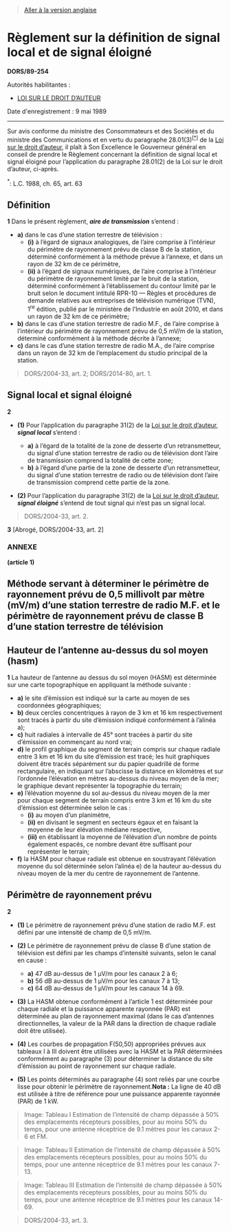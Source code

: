 > [Aller à la version anglaise](/en/Regulations/Statutory%20Orders%20and%20Regulations/89/254.md)

# Règlement sur la définition de signal local et de signal éloigné

**DORS/89-254**

Autorités habilitantes : 
- [LOI SUR LE DROIT D’AUTEUR](/fr/Lois/Lois%20révisées%20du%20Canada/C/C-42.md)

Date d'enregistrement : 9 mai 1989

----------

Sur avis conforme du ministre des Consommateurs et des Sociétés et du ministre des Communications et en vertu du paragraphe 28.01(3)<sup><a href='#nbp_SOR-89-254_f_hq_8260'>[*]</a></sup> de la [Loi sur le droit d’auteur](/fr/Lois/Lois%20révisées%20du%20Canada/C/C-42.md), il plaît à Son Excellence le Gouverneur général en conseil de prendre le Règlement concernant la définition de signal local et signal éloigné pour l’application du paragraphe 28.01(2) de la Loi sur le droit d’auteur, ci-après.

<a name='nbp_SOR-89-254_f_hq_8260'><sup>*</sup></a>: L.C. 1988, ch. 65, art. 63<br />




## Définition


**1** Dans le présent règlement, ***aire de transmission*** s’entend :
- **a)** dans le cas d’une station terrestre de télévision :
	- **(i)** à l’égard de signaux analogiques, de l’aire comprise à l’intérieur du périmètre de rayonnement prévu de classe B de la station, déterminé conformément à la méthode prévue à l’annexe, et dans un rayon de 32 km de ce périmètre,
	- **(ii)** à l’égard de signaux numériques, de l’aire comprise à l’intérieur du périmètre de rayonnement limité par le bruit de la station, déterminé conformément à l’établissement du contour limité par le bruit selon le document intitulé RPR-10 — Règles et procédures de demande relatives aux entreprises de télévision numérique (TVN), 1<sup>re</sup> édition, publié par le ministère de l’Industrie en août 2010, et dans un rayon de 32 km de ce périmètre;
- **b)** dans le cas d’une station terrestre de radio M.F., de l’aire comprise à l’intérieur du périmètre de rayonnement prévu de 0,5 mV/m de la station, déterminé conformément à la méthode décrite à l’annexe;
- **c)** dans le cas d’une station terrestre de radio M.A., de l’aire comprise dans un rayon de 32 km de l’emplacement du studio principal de la station.
> DORS/2004-33, art. 2; DORS/2014-80, art. 1.





## Signal local et signal éloigné


**2** 

- **(1)** Pour l’application du paragraphe 31(2) de la [Loi sur le droit d’auteur](/fr/Lois/Lois%20révisées%20du%20Canada/C/C-42.md), ***signal local*** s’entend :
	- **a)** à l’égard de la totalité de la zone de desserte d’un retransmetteur, du signal d’une station terrestre de radio ou de télévision dont l’aire de transmission comprend la totalité de cette zone;
	- **b)** à l’égard d’une partie de la zone de desserte d’un retransmetteur, du signal d’une station terrestre de radio ou de télévision dont l’aire de transmission comprend cette partie de la zone.

- **(2)** Pour l’application du paragraphe 31(2) de la [Loi sur le droit d’auteur](/fr/Lois/Lois%20révisées%20du%20Canada/C/C-42.md), ***signal éloigné*** s’entend de tout signal qui n’est pas un signal local.
> DORS/2004-33, art. 2.




**3** [Abrogé, DORS/2004-33, art. 2]




### **ANNEXE** 
**(article 1)**
## Méthode servant à déterminer le périmètre de rayonnement prévu de 0,5 millivolt par mètre (mV/m) d’une station terrestre de radio M.F. et le périmètre de rayonnement prévu de classe B d’une station terrestre de télévision

## Hauteur de l’antenne au-dessus du sol moyen (hasm)

**1** La hauteur de l’antenne au dessus du sol moyen (HASM) est déterminée sur une carte topographique en appliquant la méthode suivante :
- **a)** le site d’émission est indiqué sur la carte au moyen de ses coordonnées géographiques;
- **b)** deux cercles concentriques à rayon de 3 km et 16 km respectivement sont tracés à partir du site d’émission indiqué conformément à l’alinéa a);
- **c)** huit radiales à intervalle de 45° sont tracées à partir du site d’émission en commençant au nord vrai;
- **d)** le profil graphique du segment de terrain compris sur chaque radiale entre 3 km et 16 km du site d’émission est tracé; les huit graphiques doivent être tracés séparément sur du papier quadrillé de forme rectangulaire, en indiquant sur l’abscisse la distance en kilomètres et sur l’ordonnée l’élévation en mètres au-dessus du niveau moyen de la mer; le graphique devant représenter la topographie du terrain;
- **e)** l’élévation moyenne du sol au-dessus du niveau moyen de la mer pour chaque segment de terrain compris entre 3 km et 16 km du site d’émission est déterminée selon le cas :
	- **(i)** au moyen d’un planimètre,
	- **(ii)** en divisant le segment en secteurs égaux et en faisant la moyenne de leur élévation médiane respective,
	- **(iii)** en établissant la moyenne de l’élévation d’un nombre de points également espacés, ce nombre devant être suffisant pour représenter le terrain;
- **f)** la HASM pour chaque radiale est obtenue en soustrayant l’élévation moyenne du sol déterminée selon l’alinéa e) de la hauteur au-dessus du niveau moyen de la mer du centre de rayonnement de l’antenne.



## Périmètre de rayonnement prévu

**2** 

- **(1)** Le périmètre de rayonnement prévu d’une station de radio M.F. est défini par une intensité de champ de 0,5 mV/m.

- **(2)** Le périmètre de rayonnement prévu de classe B d’une station de télévision est défini par les champs d’intensité suivants, selon le canal en cause :
	- **a)** 47 dB au-dessus de 1 µV/m pour les canaux 2 à 6;
	- **b)** 56 dB au-dessus de 1 µV/m pour les canaux 7 à 13;
	- **c)** 64 dB au-dessus de 1 µV/m pour les canaux 14 à 69.

- **(3)** La HASM obtenue conformément à l’article 1 est déterminée pour chaque radiale et la puissance apparente rayonnée (PAR) est déterminée au plan de rayonnement maximal (dans le cas d’antennes directionnelles, la valeur de la PAR dans la direction de chaque radiale doit être utilisée).

- **(4)** Les courbes de propagation F(50,50) appropriées prévues aux tableaux I à III doivent être utilisées avec la HASM et la PAR déterminées conformément au paragraphe (3) pour déterminer la distance du site d’émission au point de rayonnement sur chaque radiale.

- **(5)** Les points déterminés au paragraphe (4) sont reliés par une courbe lisse pour obtenir le périmètre de rayonnement.**Nota :** La ligne de 40 dB est utilisée à titre de référence pour une puissance apparente rayonnée (PAR) de 1 kW.


> Image: Tableau I Estimation de l’intensité de champ dépassée à 50% des emplacements récepteurs possibles, pour au moins 50% du temps, pour une antenne réceptrice de 9.1 mètres pour les canaux 2-6 et FM.

> Image: Tableau II Estimation de l’intensité de champ dépassée à 50% des emplacements récepteurs possibles, pour au moins 50% du temps, pour une antenne réceptrice de 9.1 mètres pour les canaux 7-13.

> Image: Tableau III Estimation de l’intensité de champ dépassée à 50% des emplacements récepteurs possibles, pour au moins 50% du temps, pour une antenne réceptrice de 9.1 mètres pour les canaux 14-69.



> DORS/2004-33, art. 3.


